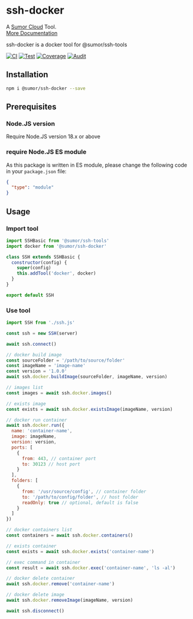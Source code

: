# ssh-docker

A [Sumor Cloud](https://sumor.cloud) Tool.  
[More Documentation](https://sumor.cloud/ssh-docker)

ssh-docker is a docker tool for @sumor/ssh-tools

[![CI](https://github.com/sumor-cloud/ssh-docker/actions/workflows/ci.yml/badge.svg)](https://github.com/sumor-cloud/ssh-docker/actions/workflows/ci.yml)
[![Test](https://github.com/sumor-cloud/ssh-docker/actions/workflows/ut.yml/badge.svg)](https://github.com/sumor-cloud/ssh-docker/actions/workflows/ut.yml)
[![Coverage](https://github.com/sumor-cloud/ssh-docker/actions/workflows/coverage.yml/badge.svg)](https://github.com/sumor-cloud/ssh-docker/actions/workflows/coverage.yml)
[![Audit](https://github.com/sumor-cloud/ssh-docker/actions/workflows/audit.yml/badge.svg)](https://github.com/sumor-cloud/ssh-docker/actions/workflows/audit.yml)

## Installation

```bash
npm i @sumor/ssh-docker --save
```

## Prerequisites

### Node.JS version

Require Node.JS version 18.x or above

### require Node.JS ES module

As this package is written in ES module,
please change the following code in your `package.json` file:

```json
{
  "type": "module"
}
```

## Usage

### Import tool

```js
import SSHBasic from '@sumor/ssh-tools'
import docker from '@sumor/ssh-docker'

class SSH extends SSHBasic {
  constructor(config) {
    super(config)
    this.addTool('docker', docker)
  }
}

export default SSH
```

### Use tool

```js
import SSH from './ssh.js'

const ssh = new SSH(server)

await ssh.connect()

// docker build image
const sourceFolder = '/path/to/source/folder'
const imageName = 'image-name'
const version = '1.0.0'
await ssh.docker.buildImage(sourceFolder, imageName, version)

// images list
const images = await ssh.docker.images()

// exists image
const exists = await ssh.docker.existsImage(imageName, version)

// docker run container
await ssh.docker.run({
  name: 'container-name',
  image: imageName,
  version: version,
  ports: [
    {
      from: 443, // container port
      to: 30123 // host port
    }
  ],
  folders: [
    {
      from: '/usr/source/config', // container folder
      to: '/path/to/config/folder', // host folder
      readOnly: true // optional, default is false
    }
  ]
})

// docker containers list
const containers = await ssh.docker.containers()

// exists container
const exists = await ssh.docker.exists('container-name')

// exec command in container
const result = await ssh.docker.exec('container-name', 'ls -al')

// docker delete container
await ssh.docker.remove('container-name')

// docker delete image
await ssh.docker.removeImage(imageName, version)

await ssh.disconnect()
```
